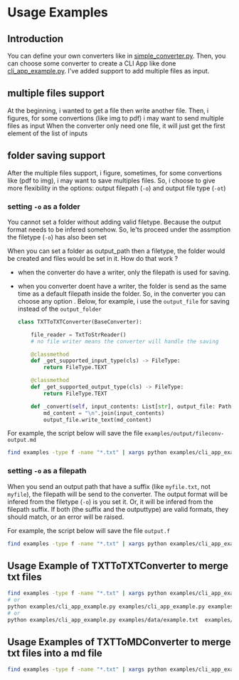 # Usage Examples

## Introduction

You can define your own converters like in [simple_converter.py](./simple_converter.py).
Then, you can choose some converter to create a CLI App like done [cli_app_example.py](./cli_app_example.py).
I've added support to add multiple files as input.

## multiple files support

At the beginning, i wanted to get a file then write another file. Then, i figures, for some convertions (like img to pdf) i may want to send multiple files as input
When the converter only need one file, it will just get the first element of the list of inputs

## folder saving support

After the multiple files support, i figure, sometimes, for some convertions like (pdf to img), i may want to save multiples files. So, i choose to give more flexibility in the options: output filepath (`-o`) and output file type (`-ot`)

### setting `-o` as a folder

You cannot set a folder without adding valid filetype. Because the output format needs to be infered somehow. So, le'ts proceed under the assmption the filetype (`-o`) has also been set

When you can set a folder as output_path then a filetype, the folder would be created and files would be set in it. How do that work ?

- when the converter do have a writer, only the filepath is used for saving.
  
- when you converter doent have a writer, the folder is send as the same time as a default filepath inside the folder. So, in the converter you can choose any option . Below, for example, i use the `output_file` for saving instead of the `output_folder`

    ```python
    class TXTToTXTConverter(BaseConverter):

        file_reader = TxtToStrReader()
        # no file writer means the converter will handle the saving

        @classmethod
        def _get_supported_input_type(cls) -> FileType:
            return FileType.TEXT

        @classmethod
        def _get_supported_output_type(cls) -> FileType:
            return FileType.TEXT

        def _convert(self, input_contents: List[str], output_file: Path, **kwargs):
            md_content = "\n".join(input_contents)
            output_file.write_text(md_content)
    ```

For example, the script below will save the file `examples/output/fileconv-output.md`

```bash
find examples -type f -name "*.txt" | xargs python examples/cli_app_example.py -o examples/output -ot md
```

### setting `-o` as a filepath

When you send an output path that have a suffix (like `myfile.txt`, not `myfile`), the filepath will be send to the converter.
The output format will be infered from the filetype (`-o`) is you set it. Or, it will be infered from the filepath suffix. If both (the suffix and the outputtype) are valid formats, they should match, or an error will be raised.

For example, the script below will save the file `output.f`

```bash
find examples -type f -name "*.txt" | xargs python examples/cli_app_example.py -o examples/output.f -ot md
```

## Usage Example of TXTToTXTConverter to merge txt files

```bash
find examples -type f -name "*.txt" | xargs python examples/cli_app_example.py -o examples/output -ot txt
# or
python examples/cli_app_example.py examples/cli_app_example.py examples/data/example.txt -o examples/output -ot txt
# or 
python examples/cli_app_example.py examples/data/example.txt  examples/data/example2.txt -o examples/output/example.txt
```

## Usage Examples of TXTToMDConverter to merge txt files into a md file

```bash
find examples -type f -name "*.txt" | xargs python examples/cli_app_example.py -o examples/output.md
```

